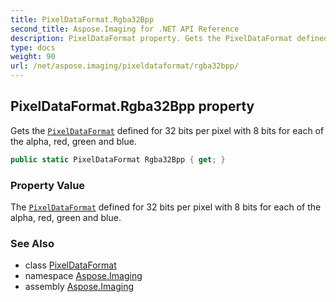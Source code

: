 ```yaml
---
title: PixelDataFormat.Rgba32Bpp
second_title: Aspose.Imaging for .NET API Reference
description: PixelDataFormat property. Gets the PixelDataFormat defined for 32 bits per pixel with 8 bits for each of the alpha red green and blue
type: docs
weight: 90
url: /net/aspose.imaging/pixeldataformat/rgba32bpp/
---
```

## PixelDataFormat.Rgba32Bpp property

Gets the [`PixelDataFormat`](../) defined for 32 bits per pixel with 8 bits for each of the alpha, red, green and blue.

```csharp
public static PixelDataFormat Rgba32Bpp { get; }
```

### Property Value

The [`PixelDataFormat`](../) defined for 32 bits per pixel with 8 bits for each of the alpha, red, green and blue.

### See Also

* class [PixelDataFormat](../)
* namespace [Aspose.Imaging](../../pixeldataformat/)
* assembly [Aspose.Imaging](../../../)


